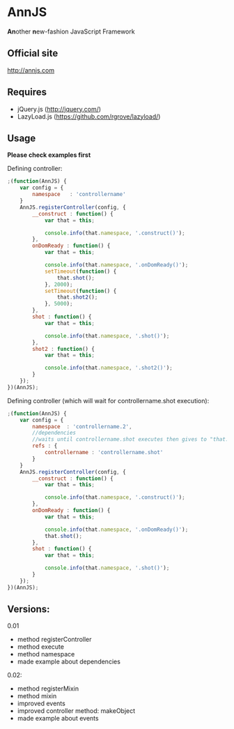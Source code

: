 AnnJS
=====
**An**other **n**ew-fashion JavaScript Framework

Official site
-------------

http://annjs.com

Requires
--------

- jQuery.js (http://jquery.com/)
- LazyLoad.js (https://github.com/rgrove/lazyload/)

Usage
--------

**Please check examples first**

Defining controller:
```js
;(function(AnnJS) {
	var config = {
		namespace	: 'controllername'
	}
	AnnJS.registerController(config, {
		__construct : function() {
			var that = this;

			console.info(that.namespace, '.construct()');
		},
		onDomReady : function() {
			var that = this;

			console.info(that.namespace, '.onDomReady()');
			setTimeout(function() {
				that.shot();
			}, 2000);
			setTimeout(function() {
				that.shot2();
			}, 5000);
		},
		shot : function() {
			var that = this;

			console.info(that.namespace, '.shot()');
		},
		shot2 : function() {
			var that = this;

			console.info(that.namespace, '.shot2()');
		}
	});
})(AnnJS);
```
Defining controller (which will wait for controllername.shot execution):
```js
;(function(AnnJS) {
	var config = {
		namespace  : 'controllername.2',
		//dependencies
		//waits until controllername.shot executes then gives to "that.refs.controllername" reference to 'controllername" object
		refs : {
			controllername : 'controllername.shot'
		}
	}
	AnnJS.registerController(config, {
		__construct : function() {
			var that = this;

			console.info(that.namespace, '.construct()');
		},
		onDomReady : function() {
			var that = this;

			console.info(that.namespace, '.onDomReady()');
			that.shot();
		},
		shot : function() {
			var that = this;

			console.info(that.namespace, '.shot()');
		}
	});
})(AnnJS);
```
Versions:
---------

0.01
- method registerController
- method execute
- method namespace
- made example about dependencies

0.02:
- method registerMixin
- method mixin
- improved events
- improved controller method: makeObject
- made example about events